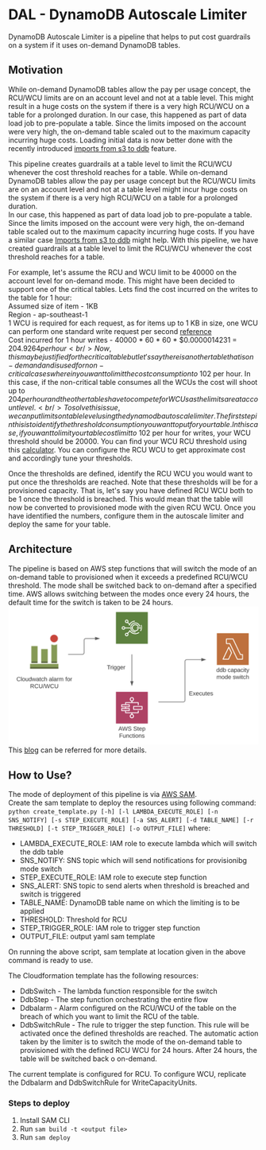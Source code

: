 # DAL - DynamoDB Autoscale Limiter
DynamoDB Autoscale Limiter is a pipeline that helps to put cost guardrails on a system if it uses on-demand DynamoDB tables.
## Motivation
While on-demand DynamoDB tables allow the pay per usage concept, the RCU/WCU limits are on an account level and not at a table level. This might result in a huge costs on the system if there is a very high RCU/WCU on a table for a prolonged duration. In our case, this happened as part of data load job to pre-populate a table. Since the limits imposed on the account were very high, the on-demand table scaled out to the maximum capacity incurring huge costs. Loading initial data is now better done with the recently introduced [imports from s3 to ddb](https://aws.amazon.com/blogs/database/amazon-dynamodb-can-now-import-amazon-s3-data-into-a-new-table/) feature.

This pipeline creates guardrails at a table level to limit the RCU/WCU whenever the cost threshold reaches for a table.
While on-demand DynamoDB tables allow the pay per usage concept but the RCU/WCU
limits are on an account level and not at a table level might incur huge costs on
the system if there is a very high RCU/WCU on a table for a prolonged duration.  
In our case, this happened as part of data load job to pre-populate a table. Since the
limits imposed on the account were very high, the on-demand table scaled out to
the maximum capacity incurring huge costs. If you have a similar case [Imports from s3 to ddb](https://aws.amazon.com/blogs/database/amazon-dynamodb-can-now-import-amazon-s3-data-into-a-new-table/) might help.
With this pipeline, we have created guardrails at a table level to limit the RCU/WCU whenever the cost threshold reaches for a table.

For example, let's assume the RCU and WCU limit to be 40000 on the account level for on-demand mode. This might have been decided to support one of the critical tables.
Lets find the cost incurred on the writes to the table for 1 hour: <br />
Assumed size of item - 1KB <br />
Region - ap-southeast-1 <br />
1 WCU is required for each request, as for items up to 1 KB in size, one WCU can perform one standard write request per second [reference](https://aws.amazon.com/dynamodb/pricing/provisioned/) <br />
Cost incurred for 1 hour writes -  40000 * 60 * 60 * $0.0000014231 = $204.9264 per hour <br />
Now, this may be justified for the critical table but let's say there is another table that is on-demand and is used for non-critical cases wherein you want to limit the cost consumption to ~$102 per hour. In this case, if the non-critical table consumes all the WCUs the cost will shoot up to $204 per hour and the other tables have to compete for WCUs as the limits are at account level. <br />
To solve this issue, we can put limits on table level using the dynamodb autoscale limiter. The first step in this is to identify the threshold consumption you want to put for your table. In this case, if you want to limit your table cost limit to ~$102 per hour for writes, your WCU threshold should be 20000. You can find your WCU RCU threshold using this [calculator](https://calculator.aws/#/addService/DynamoDB). You can configure the RCU WCU to get approximate cost and accordingly tune your thresholds.

Once the thresholds are defined, identify the RCU WCU you would want to put once the thresholds are reached. Note that these thresholds will be for a provisioned capacity. That is, let's say you have defined RCU WCU both to be 1 once the threshold is breached. This would mean that the table will now be converted to provisioned mode with the given RCU WCU.
Once you have identified the numbers, configure them in the autoscale limiter and deploy the same for your table.

## Architecture
The pipeline is based on AWS step functions that will switch the mode of an on-demand table to provisioned when it exceeds a predefined RCU/WCU threshold. 
The mode shall be switched back to on-demand after a specified time. AWS allows switching between the modes once every 24 hours, the default time for the switch is taken to be 24 hours.  
![Alt text](assets/architecture.png?raw=true "Title")  
This [blog](https://bytes.swiggy.com/how-to-limit-autoscaling-in-on-demand-dynamodb-tables-c57e20cbbbcf) can be referred for more details.
## How to Use?
The mode of deployment of this pipeline is via [AWS SAM](https://aws.amazon.com/serverless/sam/).  
Create the sam template to deploy the resources using following command: 
```python create_template.py [-h] [-l LAMBDA_EXECUTE_ROLE] [-n SNS_NOTIFY] [-s STEP_EXECUTE_ROLE] [-a SNS_ALERT] [-d TABLE_NAME] [-r THRESHOLD] [-t STEP_TRIGGER_ROLE] [-o OUTPUT_FILE]```
where:
- LAMBDA_EXECUTE_ROLE: IAM role to execute lambda which will switch the ddb table
- SNS_NOTIFY: SNS topic which will send notifications for provisionibg mode switch
- STEP_EXECUTE_ROLE: IAM role to execute step function
- SNS_ALERT: SNS topic to send alerts when threshold is breached and switch is triggered
- TABLE_NAME: DynamoDB table name on which the limiting is to be applied
- THRESHOLD: Threshold for RCU
- STEP_TRIGGER_ROLE: IAM role to trigger step function 
- OUTPUT_FILE: output yaml sam template

On running the above script, sam template at location given in the above command is ready to use.

The Cloudformation template has the following resources:
- DdbSwitch - The lambda function responsible for the switch
- DdbStep - The step function orchestrating the entire flow
- Ddbalarm - Alarm configured on the RCU/WCU of the table on the breach of which
  you want to limit the RCU of the table.
- DdbSwitchRule - The rule to trigger the step function. This rule will be activated once the defined thresholds are reached. The automatic action taken by the limiter is to switch the mode of the on-demand table to provisioned with the defined RCU WCU for 24 hours. After 24 hours, the table will be switched back o on-demand.

The current template is configured for RCU. To configure WCU, replicate the Ddbalarm and DdbSwitchRule for WriteCapacityUnits.

### Steps to deploy
1. Install SAM CLI
2. Run ```sam build -t <output file>```
3. Run ```sam deploy```
